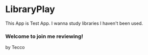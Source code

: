 # LibraryPlay

This App is Test App.
I wanna study libraries I haven't been used.

### Welcome to join me reviewing!

by Tecco
